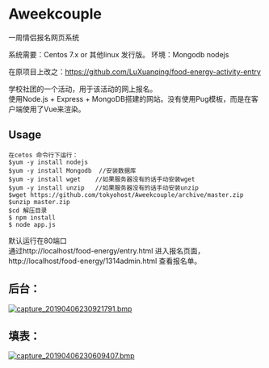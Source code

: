 # Aweekcouple
一周情侣报名网页系统



系统需要：Centos 7.x or 其他linux 发行版。
环境：Mongodb nodejs 


在原项目上改之：https://github.com/LuXuanqing/food-energy-activity-entry

学校社团的一个活动，用于该活动的网上报名。  
使用Node.js + Express + MongoDB搭建的网站。没有使用Pug模板，而是在客户端使用了Vue来渲染。
## Usage
```
在cetos 命令行下运行：
$yum -y install nodejs    
$yum -y install Mongodb  //安装数据库
$yum -y install wget    //如果服务器没有的话手动安装wget
$yum -y install unzip   //如果服务器没有的话手动安装unzip
$wget https://github.com/tokyohost/Aweekcouple/archive/master.zip
$unzip master.zip
$cd 解压目录
$ npm install
$ node app.js
```
默认运行在80端口  
通过http://localhost/food-energy/entry.html 进入报名页面，  
http://localhost/food-energy/1314admin.html 查看报名单。

## 后台：

[![capture_20190406230921791.bmp](https://i.loli.net/2019/04/06/5ca8c12f17a2b.bmp)](https://i.loli.net/2019/04/06/5ca8c12f17a2b.bmp)

## 填表：

[![capture_20190406230609407.bmp](https://i.loli.net/2019/04/06/5ca8c12f7bb5a.bmp)](https://i.loli.net/2019/04/06/5ca8c12f7bb5a.bmp)
